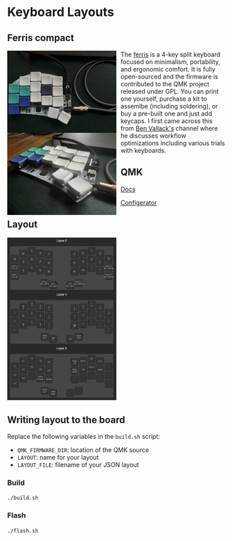 # Keyboard Layouts

## Ferris compact

<img src="images/ferris_compact_00.jpg"
     alt="ferris compact"
     style="float: left; margin-right: 10px; width: 50%" /><img src="images/ferris_compact_01.jpg"
     alt="ferris compact"
     style="float: left; margin-right: 10px; width: 50%" />

The [ferris](https://github.com/pierrechevalier83/ferris) is a 4-key split keyboard focused on minimalism, portability, and ergonomic comfort. It is fully open-sourced and the firmware is contributed to the QMK project released under GPL. You can print one yourself, purchase a kit to assemlbe (including soldering), or buy a pre-built one and just add keycaps. I first came across this from [Ben Vallack's](https://www.youtube.com/watch?v=8wZ8FRwOzhU) channel where he discusses workflow optimizations including various trials with keyboards.

## QMK

[Docs](https://docs.qmk.fm/#/)

[Configerator](https://config.qmk.fm/#/ferris/0_2/compact/LAYOUT_split_3x5_2)

## Layout
<img src="images/ferris_layout.png" width=50% height=50%>

## Writing layout to the board

Replace the following variables in the `build.sh` script:
* `QMK_FIRMWARE_DIR`: location of the QMK source
* `LAYOUT`: name for your layout
* `LAYOUT_FILE`: filename of your JSON layout

### Build

```
./build.sh
```

### Flash
```
./flash.sh
```
